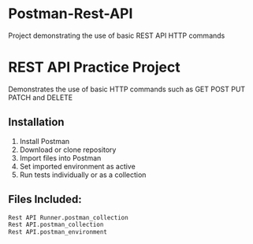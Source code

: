 # Postman-Rest-API
Project demonstrating the use of basic REST API HTTP commands

# REST API Practice Project

Demonstrates the use  of basic HTTP commands such as
GET
POST
PUT
PATCH and 
DELETE

## Installation

1. Install Postman
2. Download or clone repository
3. Import files into Postman
4. Set imported environment as active
5. Run tests individually or as a collection

## Files Included:

```bash
Rest API Runner.postman_collection
Rest API.postman_collection
Rest API.postman_environment
```
